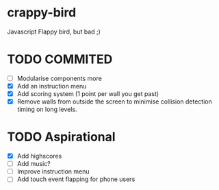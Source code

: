 # crappy-bird
Javascript Flappy bird, but bad ;)



# TODO COMMITED
- [ ] Modularise components more
- [x] Add an instruction menu
- [x] Add scoring system (1 point per wall you get past)
- [x] Remove walls from outside the screen to minimise collision detection timing on long levels.

# TODO Aspirational
- [x] Add highscores
- [ ] Add music?
- [ ] Improve instruction menu
- [ ] Add touch event flapping for phone users
